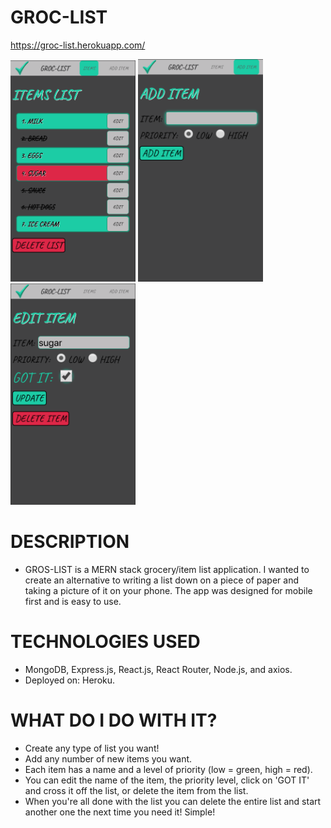 # GROC-LIST

https://groc-list.herokuapp.com/

<img src="https://github.com/jeremyjmaloney/groc-list/blob/master/images/GROC-LIST.png" width="200px" height="auto" display="inline">
<img src="https://github.com/jeremyjmaloney/groc-list/blob/master/images/ADD-ITEM.png" width="200px" height="auto" display="inline">
<img src="https://github.com/jeremyjmaloney/groc-list/blob/master/images/EDIT-ITEM.png" width="200px" height="auto" display="inline">

<!-- ![GROC-LIST](https://github.com/jeremyjmaloney/groc-list/blob/master/images/GROC-LIST.png | width=200)
![GROC-LIST](https://github.com/jeremyjmaloney/groc-list/blob/master/images/ADD-ITEM.png | width=200)
![GROC-LIST](https://github.com/jeremyjmaloney/groc-list/blob/master/images/EDIT-ITEM.png | width=200) -->

# DESCRIPTION

- GROS-LIST is a MERN stack grocery/item list application. I wanted to create an alternative to writing a list down on a piece of paper and taking a picture of it on your phone. The app was designed for mobile first and is easy to use.

# TECHNOLOGIES USED

- MongoDB, Express.js, React.js, React Router, Node.js, and axios.
- Deployed on: Heroku.

# WHAT DO I DO WITH IT?

- Create any type of list you want!
- Add any number of new items you want.
- Each item has a name and a level of priority (low = green, high = red).
- You can edit the name of the item, the priority level, click on 'GOT IT' and cross it off the list, or delete the item from the list.
- When you're all done with the list you can delete the entire list and start another one the next time you need it! Simple!
